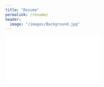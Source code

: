 ```yaml
---
title: "Resume"
permalink: /resume/
header:
  image: "/images/Background.jpg"
---
```



<embed src= "{{ 'resume.html' | relative_url }}">
